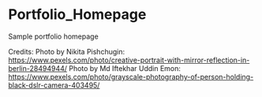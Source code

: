 # Portfolio_Homepage
Sample portfolio homepage

Credits:
Photo by Nikita Pishchugin: https://www.pexels.com/photo/creative-portrait-with-mirror-reflection-in-berlin-28494944/
Photo by Md Iftekhar Uddin Emon: https://www.pexels.com/photo/grayscale-photography-of-person-holding-black-dslr-camera-403495/